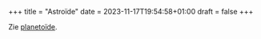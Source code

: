 +++
title = "Astroïde"
date = 2023-11-17T19:54:58+01:00
draft = false
+++



Zie [planetoïde](/encyclopedie/planetoiden).
